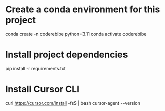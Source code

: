 # Create a conda environment for this project
conda create -n coderebibe python=3.11
conda activate coderebibe

# Install project dependencies
pip install -r requirements.txt

# Install Cursor CLI
curl https://cursor.com/install -fsS | bash
cursor-agent --version
